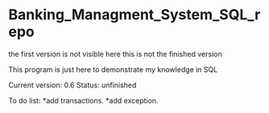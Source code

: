 # Banking_Managment_System_SQL_repo
 
the first version is not visible here
this is not the finished version

This program is just here to demonstrate my knowledge in SQL

Current version: 0.6
Status: unfinished

To do list:
*add transactions.
*add exception.
